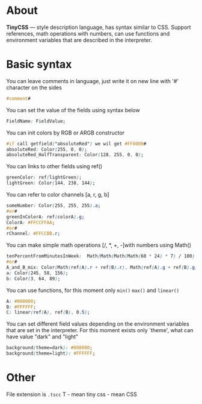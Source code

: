 # About
**TinyCSS** — style description language,  has syntax similar to CSS. Support references, math operations with numbers,  can use functions and environment variables that are described in the interpreter.

# Basic syntax

You can leave comments in language,  just write it on new line with '#' character on the sides 
```CSS 
#comment#
```

You can set the value of the fields using syntax below
```CSS
FieldName: FieldValue;
```

You can init colors by RGB or ARGB constructor 
```CSS
#if call getfield("absoluteRed") we wil get #FF0000#
absoluteRed: Color(255, 0, 0);
absoluteRed_HalfTransparent: Color(128, 255, 0, 0);
```

You can links to other fields using ref()
```CSS
greenColor: ref(lightGreen);
lightGreen: Color(144, 238, 144);
```

You can refer to color channels [a, r, g, b]
```CSS
someNumber: Color(255, 255, 255).a;
#or#
greenInColorA: ref(colorA).g;
ColorA: #FFCCFFAA;
#or#
rChannel: #FFCCBB.r;
```

You can make simple math operations [/, *, +, -]with numbers using Math()
```CSS
tenPercentFromMinutesInWeek:  Math(Math(Math(Math(60 * 24) * 7) / 100) * 10);
#or#
A_and_B_mix: Color(Math(ref(A).r + ref(B).r), Math(ref(A).g + ref(B).g), Math(ref(A).b + ref(B).b));
a: Color(245, 58, 156);
b: Color(3, 64, 89);
```

You can use functions, for this moment only `min()` `max()` and `linear()`
```CSS
A: #000000;
B: #FFFFFF;
C: linear(ref(A), ref(B), 0.5);
```

You can set different field values depending on the environment variables that are set in the interpreter. For this moment exists only `theme', what can have value "dark" and "light"
```CSS
background(theme=dark): #000000;
background(theme=light): #FFFFFF;
```

# Other 
File extension is `.tscc`
T - mean tiny 
css -  mean CSS